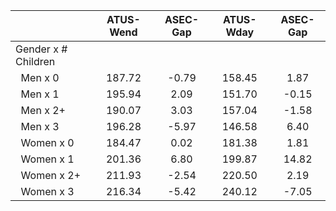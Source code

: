 
|                      |    ATUS-Wend |     ASEC-Gap |    ATUS-Wday |     ASEC-Gap |
| -------------------- | :----------: | :----------: | :----------: | :----------: |
| Gender x # Children  |              |              |              |              |
| &nbsp;&nbsp;Men x 0  |       187.72 |        -0.79 |       158.45 |         1.87 |
| &nbsp;&nbsp;Men x 1  |       195.94 |         2.09 |       151.70 |        -0.15 |
| &nbsp;&nbsp;Men x 2+ |       190.07 |         3.03 |       157.04 |        -1.58 |
| &nbsp;&nbsp;Men x 3  |       196.28 |        -5.97 |       146.58 |         6.40 |
| &nbsp;&nbsp;Women x 0 |       184.47 |         0.02 |       181.38 |         1.81 |
| &nbsp;&nbsp;Women x 1 |       201.36 |         6.80 |       199.87 |        14.82 |
| &nbsp;&nbsp;Women x 2+ |       211.93 |        -2.54 |       220.50 |         2.19 |
| &nbsp;&nbsp;Women x 3 |       216.34 |        -5.42 |       240.12 |        -7.05 |

